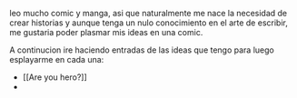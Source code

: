 leo mucho comic y manga, asi que naturalmente me nace la necesidad de crear historias y aunque tenga un nulo conocimiento en el arte de escribir, me gustaria poder plasmar mis ideas en una comic.

A continucion ire haciendo entradas de las ideas que tengo para luego esplayarme en cada una:

- [[Are you hero?]]
- 